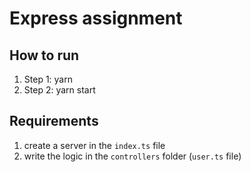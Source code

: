 # Express assignment

## How to run

1. Step 1: yarn
2. Step 2: yarn start

## Requirements

1. create a server in the `index.ts` file
2. write the logic in the `controllers` folder (`user.ts` file)

